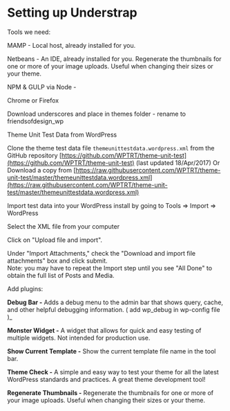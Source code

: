 # Setting up Understrap

Tools we need:

MAMP - Local host, already installed for you. 

Netbeans - An IDE, already installed for you. Regenerate the thumbnails for one or more of your image uploads. Useful when changing their sizes or your theme.

NPM & GULP via Node - 

Chrome or Firefox

Download underscores and place in themes folder - rename to friendsofdesign\_wp

Theme Unit Test Data from WordPress

 Clone the theme test data file `themeunittestdata.wordpress.xml` from the GitHub repository [https://github.com/WPTRT/theme-unit-test](https://github.com/WPTRT/theme-unit-test) \(last updated 18/Apr/2017\) Or Download a copy from [https://raw.githubusercontent.com/WPTRT/theme-unit-test/master/themeunittestdata.wordpress.xml](https://raw.githubusercontent.com/WPTRT/theme-unit-test/master/themeunittestdata.wordpress.xml)

 Import test data into your WordPress install by going to Tools =&gt; Import =&gt; WordPress

 Select the XML file from your computer

 Click on "Upload file and import".

 Under "Import Attachments," check the "Download and import file attachments" box and click submit.  
Note: you may have to repeat the Import step until you see "All Done" to obtain the full list of Posts and Media.

Add plugins: 

**Debug Bar -** Adds a debug menu to the admin bar that shows query, cache, and other helpful debugging information. \( add wp_debug in wp-config file \)_

**Monster Widget -** A widget that allows for quick and easy testing of multiple widgets. Not intended for production use.

**Show Current Template -** Show the current template file name in the tool bar.

**Theme Check -** A simple and easy way to test your theme for all the latest WordPress standards and practices. A great theme development tool!

**Regenerate Thumbnails -** Regenerate the thumbnails for one or more of your image uploads. Useful when changing their sizes or your theme.







